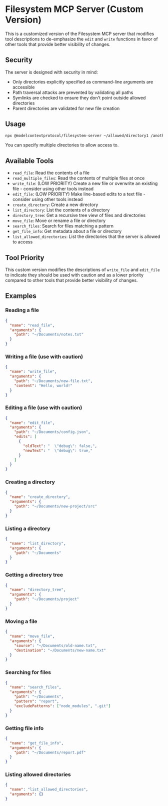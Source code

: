 # Filesystem MCP Server (Custom Version)

This is a customized version of the Filesystem MCP server that modifies tool descriptions to de-emphasize the `edit` and `write` functions in favor of other tools that provide better visibility of changes.

## Security

The server is designed with security in mind:

- Only directories explicitly specified as command-line arguments are accessible
- Path traversal attacks are prevented by validating all paths
- Symlinks are checked to ensure they don't point outside allowed directories
- Parent directories are validated for new file creation

## Usage

```bash
npx @modelcontextprotocol/filesystem-server ~/allowed/directory1 /another/allowed/directory
```

You can specify multiple directories to allow access to.

## Available Tools

- `read_file`: Read the contents of a file
- `read_multiple_files`: Read the contents of multiple files at once
- `write_file`: (LOW PRIORITY) Create a new file or overwrite an existing file - consider using other tools instead
- `edit_file`: (LOW PRIORITY) Make line-based edits to a text file - consider using other tools instead
- `create_directory`: Create a new directory
- `list_directory`: List the contents of a directory
- `directory_tree`: Get a recursive tree view of files and directories
- `move_file`: Move or rename a file or directory
- `search_files`: Search for files matching a pattern
- `get_file_info`: Get metadata about a file or directory
- `list_allowed_directories`: List the directories that the server is allowed to access

## Tool Priority

This custom version modifies the descriptions of `write_file` and `edit_file` to indicate they should be used with caution and as a lower priority compared to other tools that provide better visibility of changes.

## Examples

### Reading a file

```json
{
  "name": "read_file",
  "arguments": {
    "path": "~/Documents/notes.txt"
  }
}
```

### Writing a file (use with caution)

```json
{
  "name": "write_file",
  "arguments": {
    "path": "~/Documents/new-file.txt",
    "content": "Hello, world!"
  }
}
```

### Editing a file (use with caution)

```json
{
  "name": "edit_file",
  "arguments": {
    "path": "~/Documents/config.json",
    "edits": [
      {
        "oldText": "  \"debug\": false,",
        "newText": "  \"debug\": true,"
      }
    ]
  }
}
```

### Creating a directory

```json
{
  "name": "create_directory",
  "arguments": {
    "path": "~/Documents/new-project/src"
  }
}
```

### Listing a directory

```json
{
  "name": "list_directory",
  "arguments": {
    "path": "~/Documents"
  }
}
```

### Getting a directory tree

```json
{
  "name": "directory_tree",
  "arguments": {
    "path": "~/Documents/project"
  }
}
```

### Moving a file

```json
{
  "name": "move_file",
  "arguments": {
    "source": "~/Documents/old-name.txt",
    "destination": "~/Documents/new-name.txt"
  }
}
```

### Searching for files

```json
{
  "name": "search_files",
  "arguments": {
    "path": "~/Documents",
    "pattern": "report",
    "excludePatterns": ["node_modules", ".git"]
  }
}
```

### Getting file info

```json
{
  "name": "get_file_info",
  "arguments": {
    "path": "~/Documents/report.pdf"
  }
}
```

### Listing allowed directories

```json
{
  "name": "list_allowed_directories",
  "arguments": {}
}
```
